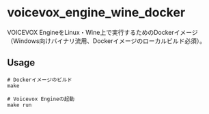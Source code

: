 # voicevox_engine_wine_docker

VOICEVOX EngineをLinux・Wine上で実行するためのDockerイメージ（Windows向けバイナリ流用、Dockerイメージのローカルビルド必須）。

## Usage
```shell
# Dockerイメージのビルド
make

# Voicevox Engineの起動
make run
```
